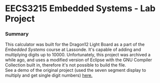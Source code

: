 <h1>EECS3215 Embedded Systems - Lab Project</h1>
<h3>Summary</h3>
This calculator was built for the Dragon12 Light Board as a part of the <i>Embedded Systems</i> course at Lassonde. It's capable of adding and multiplying digits up to 10000.
Unfortunately, this project was archived a while ago, and uses a modified version of Eclipse with the GNU Compiler Collection built in, therefore it's not possible to build the file.
<br>
See a demo of the original project (used the seven segment display to multiply and get single digit numbers) <a href="https://www.youtube.com/watch?v=Yc5MRupQqFM">here.</a>
